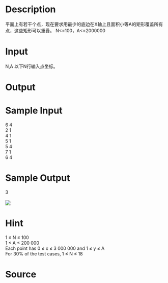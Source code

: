 
# Description

<div class="content">平面上有若干个点，现在要求用最少的底边在X轴上且面积小等A的矩形覆盖所有点，这些矩形可以重叠。
N&lt;=100，A&lt;=2000000
</div>

# Input

<div class="content">N,A
以下N行输入点坐标。</div>

# Output

<div class="content"></div>

# Sample Input

<div class="content"><span class="sampledata">6 4 <br/>
2 1 <br/>
4 1 <br/>
5 1 <br/>
5 4 <br/>
7 1 <br/>
6 4 </span></div>

# Sample Output

<div class="content"><span class="sampledata">3<br/>
<br/>
<img border="0" src="source/bzoj/1766/img/aHR0cHM6Ly9seWRzeS5jb20vSnVkZ2VPbmxpbmUvaW1hZ2VzLzE3NjYuanBn.jpg"/> </span></div>

# Hint

<div class="content"><p>1 ≤ N ≤ 100 <br/>
1 ≤ A ≤ 200 000 <br/>
Each point has 0 ≤ x ≤ 3 000 000 and 1 ≤ y ≤ A <br/>
For 30% of the test cases, 1 ≤ N ≤ 18 </p></div>

# Source

<div class="content"><p><a href="problemset.php?search="></a></p></div>

